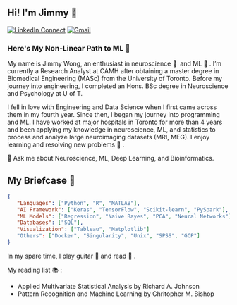 ## Hi! I'm Jimmy 👋    
[![LinkedIn Connect](https://img.shields.io/badge/%20-Connect-black?color=14171A&labelColor=212121&logo=linkedin&logoColor=ffffff)](https://www.linkedin.com/in/jimmy-k-wong/)
[![Gmail](https://img.shields.io/badge/%20-Let's%20Talk-black?color=14171A&labelColor=ef5350&logo=gmail&logoColor=ffffff)](mailto:kyjimmyut@gmail.com)

### Here's My Non-Linear Path to ML 👣

My name is Jimmy Wong, an enthusiast in neuroscience 🧠 &nbsp;and ML 🤖 . I’m currently a Research Analyst at CAMH after obtaining a master degree in Biomedical Engineering (MASc) from the University of Toronto. Before my journey into engineering, I completed an Hons. BSc degree in Neuroscience and Psychology at U of T. 

I fell in love with Engineering and Data Science when I first came across them in my fourth year. Since then, I began my journey into programming and ML. I have worked at major hospitals in Toronto for more than 4 years and been applying my knowledge in neuroscience, ML, and statistics to process and analyze large neuroimaging datasets (MRI, MEG). I enjoy learning and resolving new problems 🧩 . 

💬 Ask me about Neuroscience, ML, Deep Learning, and Bioinformatics.

## My Briefcase 💼

```json
{
   "Languages": ["Python", "R", "MATLAB"], 
   "AI Framework": ["Keras", "TensorFlow", "Scikit-learn", "PySpark"],
   "ML Models": ["Regression", "Naive Bayes", "PCA", "Neural Networks"], 
   "Databases": ["SQL"],
   "Visualization": ["Tableau", "Matplotlib"]
   "Others": ["Docker", "Singularity", "Unix", "SPSS", "GCP"]
}
```

In my spare time, I play guitar 🎸 and read 📖 . 

My reading list 📚 : 
- Applied Multivariate Statistical Analysis by Richard A. Johnson
- Pattern Recognition and Machine Learning by Chritopher M. Bishop
